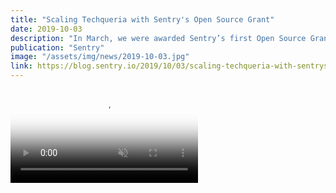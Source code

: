 ```yaml
---
title: "Scaling Techqueria with Sentry's Open Source Grant"
date: 2019-10-03
description: "In March, we were awarded Sentry’s first Open Source Grant. Here’s a look at our progress, six months later."
publication: "Sentry"
image: "/assets/img/news/2019-10-03.jpg"
link: https://blog.sentry.io/2019/10/03/scaling-techqueria-with-sentrys-open-source-grant/
---
```


<video autoplay="" loop="" muted="" playsinline="" poster="https://images.ctfassets.net/em6l9zw4tzag/2qbBNFUVheAWoKBQ7mWfOb/5b06df03b3f8b64271ca5199fd566486/techqueria_hero_image__2_.jpg">
  <source src="https://videos.ctfassets.net/em6l9zw4tzag/3WExML6c8QkT0W2OjSjrHF/62a1037605ec59082d1a63ad09fbd042/techqueria_hero_video__2_.mp4" type="video/mp4">
</video>
<br>
